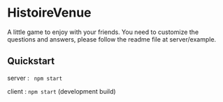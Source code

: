 # HistoireVenue

A little game to enjoy with your friends. You need to customize the questions and answers, please follow the readme file at server/example.

## Quickstart
server : ``` npm start``` 

client : ```npm start``` (development build)